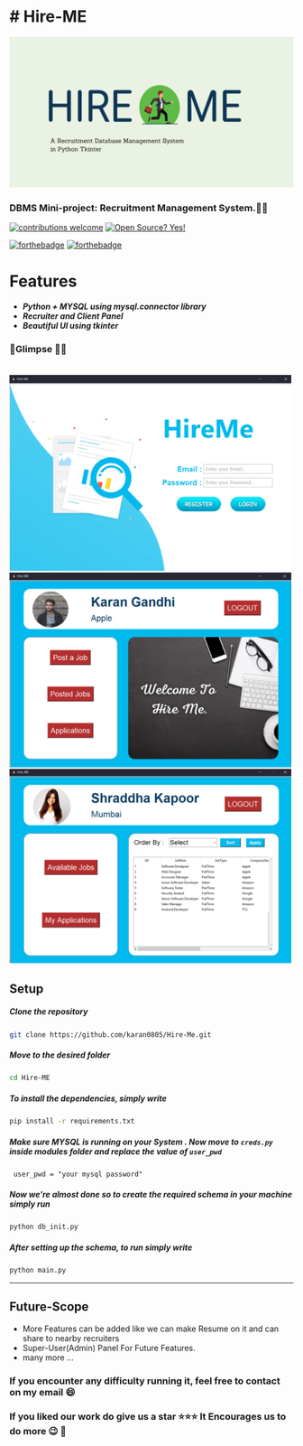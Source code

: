   

# # Hire-ME
<img src="screenshots/HireMe.png" width="800">


###  DBMS Mini-project: Recruitment Management System.💫✨

[
![contributions welcome](https://img.shields.io/badge/contributions-welcome-brightgreen.svg?style=flat)](https://github.com/karan0805/Hire-Me/issues) [![Open Source? Yes!](https://badgen.net/badge/Open%20Source%20%3F/Yes%21/blue?icon=github)](https://github.com/karan0805/Hire-Me) 

[![forthebadge](https://forthebadge.com/images/badges/made-with-python.svg)](https://github.com/karan0805/Hire-Me) [![forthebadge](https://forthebadge.com/images/badges/built-with-love.svg)](https://github.com/karan0805/Hire-Me)


# Features
- ***Python + MYSQL using mysql.connector library***
- ***Recruiter and Client Panel***
- ***Beautiful UI using tkinter***



### :rocket:Glimpse :dizzy::dizzy:<br><br>
<img src="screenshots/001_login.png" width="500">
<img src="screenshots/006_login_recruiter_mainscreen.png" width="500">
<img src="screenshots/011_client_availablejobs.png" width="500">


## Setup

##### Clone the repository

```bash
git clone https://github.com/karan0805/Hire-Me.git
```

##### Move to the desired folder

```bash
cd Hire-ME
```

##### To install the dependencies, simply write

```bash
pip install -r requirements.txt
```
##### Make sure MYSQL is running on your System . Now move to `creds.py` inside modules folder and replace the value of `user_pwd`
```
 user_pwd = "your mysql password"
```
##### Now we're almost done so to create the required schema in your machine simply run 
```bash
python db_init.py
```

##### After setting up the schema, to run simply write
```bash
python main.py
```
---

## Future-Scope
- More Features can be added like we can make Resume on it and can share to nearby recruiters
-  Super-User(Admin) Panel For Future Features.
- many more ...

### If you encounter any difficulty running it, feel free to contact on my email :smile:

### If you liked our work do give us a star :star::star::star: It Encourages us to do more :wink: :dizzy:
